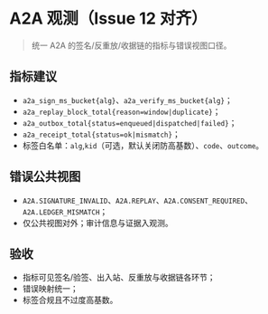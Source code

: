 # A2A 观测（Issue 12 对齐）

> 统一 A2A 的签名/反重放/收据链的指标与错误视图口径。

## 指标建议

- `a2a_sign_ms_bucket{alg}`、`a2a_verify_ms_bucket{alg}`；
- `a2a_replay_block_total{reason=window|duplicate}`；
- `a2a_outbox_total{status=enqueued|dispatched|failed}`；
- `a2a_receipt_total{status=ok|mismatch}`；
- 标签白名单：`alg`,`kid`（可选，默认关闭防高基数）、`code`、`outcome`。

## 错误公共视图

- `A2A.SIGNATURE_INVALID`、`A2A.REPLAY`、`A2A.CONSENT_REQUIRED`、`A2A.LEDGER_MISMATCH`；
- 仅公共视图对外；审计信息与证据入观测。

## 验收

- 指标可见签名/验签、出入站、反重放与收据链各环节；
- 错误映射统一；
- 标签合规且不过度高基数。
